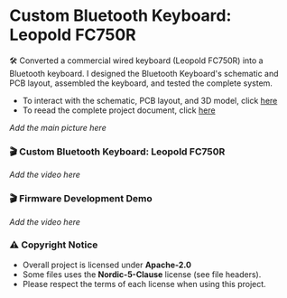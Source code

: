 # Custom Bluetooth Keyboard: Leopold FC750R

🛠️ Converted a commercial wired keyboard (Leopold FC750R) into a Bluetooth keyboard. I designed the Bluetooth Keyboard's schematic and PCB layout, assembled the keyboard, and tested the complete system. 

- To interact with the schematic, PCB layout, and 3D model, click [here]()
- To reead the complete project document, click [here](https://docs.google.com/document/d/1T1kuHEfLhl1W9Vp5NQ1bjV8UXPvdlBXKJn0wyxQ07zg/edit?usp=sharing)

*Add the main picture here*

### 🎬 Custom Bluetooth Keyboard: Leopold FC750R 

*Add the video here*

### 🎬 Firmware Development Demo 

*Add the video here*

### ⚠️ Copyright Notice

- Overall project is licensed under **Apache-2.0**
- Some files uses the **Nordic-5-Clause** license (see file headers).
- Please respect the terms of each license when using this project.